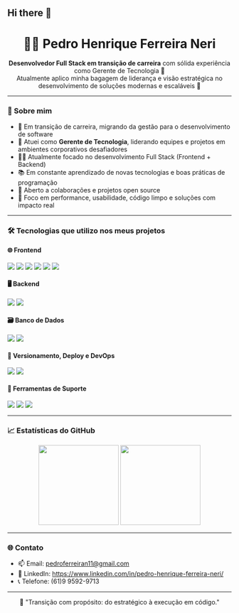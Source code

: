 ## Hi there 👋

<h1 align="center">👨‍💻 Pedro Henrique Ferreira Neri</h1>

<p align="center">
  <b>Desenvolvedor Full Stack em transição de carreira</b> com sólida experiência como Gerente de Tecnologia 💼<br>
  Atualmente aplico minha bagagem de liderança e visão estratégica no desenvolvimento de soluções modernas e escaláveis 🚀
</p>

---

### 🧠 Sobre mim

- 🔄 Em transição de carreira, migrando da gestão para o desenvolvimento de software
- 💼 Atuei como **Gerente de Tecnologia**, liderando equipes e projetos em ambientes corporativos desafiadores
- 👨‍💻 Atualmente focado no desenvolvimento Full Stack (Frontend + Backend)
- 📚 Em constante aprendizado de novas tecnologias e boas práticas de programação
- 🤝 Aberto a colaborações e projetos open source
- 🎯 Foco em performance, usabilidade, código limpo e soluções com impacto real

---

### 🛠️ Tecnologias que utilizo nos meus projetos

#### 🌐 Frontend
<img src="https://img.shields.io/badge/HTML5-E34F26?style=for-the-badge&logo=html5&logoColor=white" />
<img src="https://img.shields.io/badge/CSS3-1572B6?style=for-the-badge&logo=css3&logoColor=white" />
<img src="https://img.shields.io/badge/JavaScript-F7DF1E?style=for-the-badge&logo=javascript&logoColor=black" />
<img src="https://img.shields.io/badge/TypeScript-3178C6?style=for-the-badge&logo=typescript&logoColor=white" />
<img src="https://img.shields.io/badge/React-61DAFB?style=for-the-badge&logo=react&logoColor=black" />
<img src="https://img.shields.io/badge/Next.js-000000?style=for-the-badge&logo=next.js&logoColor=white" />

#### 🖥️ Backend
<img src="https://img.shields.io/badge/Node.js-339933?style=for-the-badge&logo=nodedotjs&logoColor=white" />
<img src="https://img.shields.io/badge/Express.js-000000?style=for-the-badge&logo=express&logoColor=white" />

#### 🗃️ Banco de Dados
<img src="https://img.shields.io/badge/PostgreSQL-4169E1?style=for-the-badge&logo=postgresql&logoColor=white" />
<img src="https://img.shields.io/badge/MongoDB-47A248?style=for-the-badge&logo=mongodb&logoColor=white" />

#### 🚀 Versionamento, Deploy e DevOps
<img src="https://img.shields.io/badge/Git-F05032?style=for-the-badge&logo=git&logoColor=white" />
<img src="https://img.shields.io/badge/GitHub-181717?style=for-the-badge&logo=github&logoColor=white" />


#### 🧰 Ferramentas de Suporte
<img src="https://img.shields.io/badge/VS_Code-007ACC?style=for-the-badge&logo=visual-studio-code&logoColor=white" />
<img src="https://img.shields.io/badge/Figma-F24E1E?style=for-the-badge&logo=figma&logoColor=white" />
<img src="https://img.shields.io/badge/Insomnia-4000BF?style=for-the-badge&logo=insomnia&logoColor=white" />

---

### 📈 Estatísticas do GitHub

<p align="center">
  <img height="180em" src="https://github-readme-stats.vercel.app/api?username=Pedroferreira23-code&show_icons=true&theme=react&include_all_commits=true&count_private=true"/>
  <img height="180em" src="https://github-readme-stats.vercel.app/api/top-langs/?username=Pedroferreira23-code&layout=compact&langs_count=7&theme=react"/>
</p>

---

### 🌐 Contato

- 📫 Email: pedroferreiran11@gmail.com
- 💼 LinkedIn: https://www.linkedin.com/in/pedro-henrique-ferreira-neri/
- 📞 Telefone: (61)9 9592-9713

---

<p align="center">🎯 "Transição com propósito: do estratégico à execução em código."</p>
